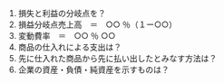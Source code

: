 1. 損失と利益の分岐点を？  
2. 損益分岐点売上高　＝　○○ ％（１ー○○）  
3. 変動費率　＝　○○ ％ ○○  
4. 商品の仕入れによる支出は？  
5. 先に仕入れた商品から先に払い出したとみなす方法は？    
6. 企業の資産・負債・純資産を示すものは？
